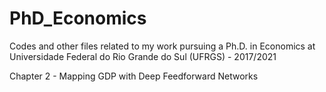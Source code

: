 # PhD_Economics

Codes and other files related to my work pursuing a Ph.D. in Economics at Universidade Federal do Rio Grande do Sul (UFRGS) - 2017/2021

Chapter 2 - Mapping GDP with Deep Feedforward Networks
